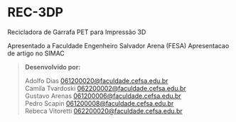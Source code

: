 # REC-3DP  
Recicladora de Garrafa PET para Impressão 3D  
  
Apresentado a Faculdade Engenheiro Salvador Arena (FESA)
Apresentacao de artigo no SIMAC

> **Desenvolvido por:**
> 
> Adolfo Dias <061200020@faculdade.cefsa.edu.br>  
> Camila Tvardoski <062200002@faculdade.cefsa.edu.br>  
> Gustavo Arenas <061200006@faculdade.cefsa.edu.br>  
> Pedro Scapin <061200008@faculdade.cefsa.edu.br>  
> Rebeca Vitoretti <062200020@faculdade.cefsa.edu.br>  
